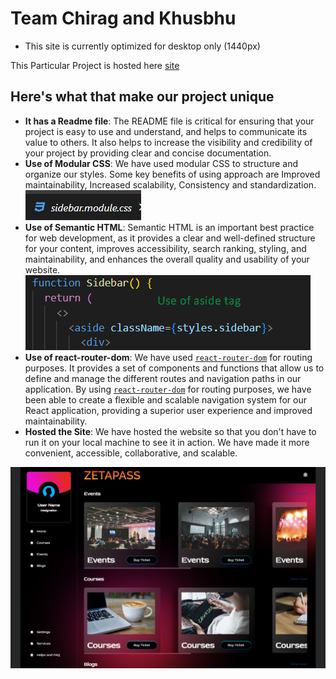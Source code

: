 # Team Chirag and Khusbhu
- This site is currently optimized for desktop only (1440px)

This Particular Project is hosted here [site](https://zetapass-hackathon.netlify.app/)

## Here's what that make our project unique
- **It has a Readme file**: The README file is critical for ensuring that your project is easy to use and understand, and helps to communicate its value to others. It also helps to increase the visibility and credibility of your project by providing clear and concise documentation.
- **Use of Modular CSS**: We have used modular CSS to structure and organize our styles. Some key benefits of using approach are Improved maintainability, Increased scalability, Consistency and standardization.
![modular](./public/modular.png)
- **Use of Semantic HTML**: Semantic HTML is an important best practice for web development, as it provides a clear and well-defined structure for your content, improves accessibility, search ranking, styling, and maintainability, and enhances the overall quality and usability of your website.
![semantic html](./public/semantic.png)
- **Use of react-router-dom**: We have used [`react-router-dom`](https://reactrouter.com/en/main) for routing purposes. It provides a set of components and functions that allow us to define and manage the different routes and navigation paths in our application. By using [`react-router-dom`](https://reactrouter.com/en/main) for routing purposes, we have been able to create a flexible and scalable navigation system for our React application, providing a superior user experience and improved maintainability.
- **Hosted the Site**: We have hosted the website so that you don't have to run it on your local machine to see it in action. We have made it more convenient, accessible, collaborative, and scalable.

![project-img](./public/project-img.png)